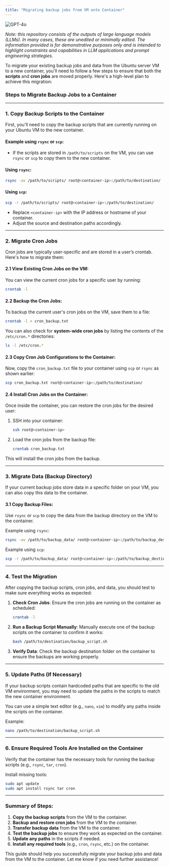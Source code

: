 ```yaml
---
title: "Migrating backup jobs from VM onto Container"
---
```

![GPT-4o](https://img.shields.io/badge/GPT--4o-3333FF?style=for-the-badge&logo=openai&logoColor=white)



*Note: this repository consists of the outputs of large language models (LLMs). In many cases, these are unedited or minimally edited. The information provided is for demonstrative purposes only and is intended to highlight constraints and capabilities in LLM applications and prompt engineering strategies.*


To migrate your existing backup jobs and data from the Ubuntu server VM to a new container, you'll need to follow a few steps to ensure that both the **scripts** and **cron jobs** are moved properly. Here's a high-level plan to achieve this migration:

### Steps to Migrate Backup Jobs to a Container

---

### 1. **Copy Backup Scripts to the Container**

First, you'll need to copy the backup scripts that are currently running on your Ubuntu VM to the new container.

#### Example using `rsync` or `scp`:

- If the scripts are stored in `/path/to/scripts` on the VM, you can use `rsync` or `scp` to copy them to the new container.

#### Using `rsync`:
```bash
rsync -av /path/to/scripts/ root@<container-ip>:/path/to/destination/
```

#### Using `scp`:
```bash
scp -r /path/to/scripts/ root@<container-ip>:/path/to/destination/
```

- Replace `<container-ip>` with the IP address or hostname of your container.
- Adjust the source and destination paths accordingly.

---

### 2. **Migrate Cron Jobs**

Cron jobs are typically user-specific and are stored in a user’s crontab. Here's how to migrate them:

#### 2.1 **View Existing Cron Jobs on the VM**:
You can view the current cron jobs for a specific user by running:

```bash
crontab -l
```

#### 2.2 **Backup the Cron Jobs**:
To backup the current user's cron jobs on the VM, save them to a file:

```bash
crontab -l > cron_backup.txt
```

You can also check for **system-wide cron jobs** by listing the contents of the `/etc/cron.*` directories:
```bash
ls -l /etc/cron.*
```

#### 2.3 **Copy Cron Job Configurations to the Container**:
Now, copy the `cron_backup.txt` file to your container using `scp` or `rsync` as shown earlier:

```bash
scp cron_backup.txt root@<container-ip>:/path/to/destination/
```

#### 2.4 **Install Cron Jobs on the Container**:
Once inside the container, you can restore the cron jobs for the desired user:

1. SSH into your container:
   ```bash
   ssh root@<container-ip>
   ```

2. Load the cron jobs from the backup file:
   ```bash
   crontab cron_backup.txt
   ```

This will install the cron jobs from the backup.

---

### 3. **Migrate Data (Backup Directory)**

If your current backup jobs store data in a specific folder on your VM, you can also copy this data to the container.

#### 3.1 **Copy Backup Files**:
Use `rsync` or `scp` to copy the data from the backup directory on the VM to the container.

Example using `rsync`:
```bash
rsync -av /path/to/backup_data/ root@<container-ip>:/path/to/backup_destination/
```

Example using `scp`:
```bash
scp -r /path/to/backup_data/ root@<container-ip>:/path/to/backup_destination/
```

---

### 4. **Test the Migration**

After copying the backup scripts, cron jobs, and data, you should test to make sure everything works as expected:

1. **Check Cron Jobs**: Ensure the cron jobs are running on the container as scheduled:
   ```bash
   crontab -l
   ```

2. **Run a Backup Script Manually**: Manually execute one of the backup scripts on the container to confirm it works:
   ```bash
   bash /path/to/destination/backup_script.sh
   ```

3. **Verify Data**: Check the backup destination folder on the container to ensure the backups are working properly.

---

### 5. **Update Paths (If Necessary)**

If your backup scripts contain hardcoded paths that are specific to the old VM environment, you may need to update the paths in the scripts to match the new container environment.

You can use a simple text editor (e.g., `nano`, `vim`) to modify any paths inside the scripts on the container.

Example:
```bash
nano /path/to/destination/backup_script.sh
```

---

### 6. **Ensure Required Tools Are Installed on the Container**

Verify that the container has the necessary tools for running the backup scripts (e.g., `rsync`, `tar`, `cron`).

Install missing tools:
```bash
sudo apt update
sudo apt install rsync tar cron
```

---

### Summary of Steps:
1. **Copy the backup scripts** from the VM to the container.
2. **Backup and restore cron jobs** from the VM to the container.
3. **Transfer backup data** from the VM to the container.
4. **Test the backup jobs** to ensure they work as expected on the container.
5. **Update any paths** in the scripts if needed.
6. **Install any required tools** (e.g., `cron`, `rsync`, etc.) on the container.

This guide should help you successfully migrate your backup jobs and data from the VM to the container. Let me know if you need further assistance!